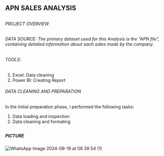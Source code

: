 ## APN SALES ANALYSIS
##
###### PROJECT OVERVIEW


###### DATA SOURCE: The primary dataset used for this Analysis is the "APN file", containing detailed information about each sales made by the company.
###### TOOLS:
1. Excel: Data cleaning
2. Power BI: Creating Report


###### DATA CLEANING AND PREPARATION
In the initial preparation phase, i performed the following tasks:
1. Data loading and inspection
2. Data cleaning and formating
 ##
 ##### PICTURE
![WhatsApp Image 2024-09-19 at 06 39 54 (1)](https://github.com/user-attachments/assets/2bd91413-8581-450a-ab51-87d5efc62fc5)
